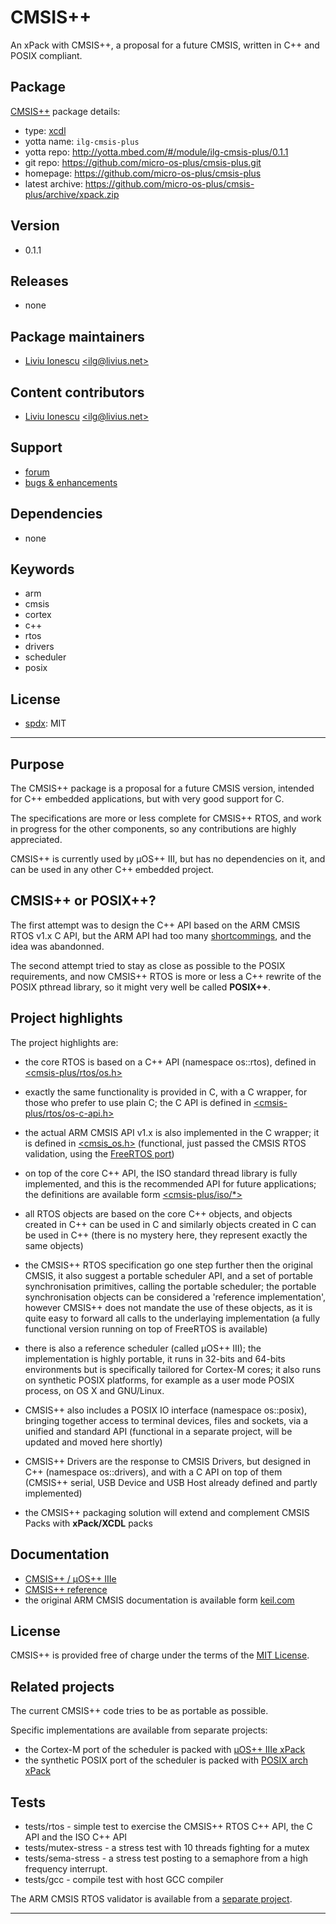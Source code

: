 # CMSIS++

An xPack with CMSIS++, a proposal for a future CMSIS, written in C++ and POSIX compliant.

## Package

[CMSIS++](https://github.com/micro-os-plus/cmsis-plus) package details:

* type: [xcdl](http://xcdl.github.io)
* yotta name: `ilg-cmsis-plus`
* yotta repo: http://yotta.mbed.com/#/module/ilg-cmsis-plus/0.1.1
* git repo: https://github.com/micro-os-plus/cmsis-plus.git
* homepage: https://github.com/micro-os-plus/cmsis-plus
* latest archive: https://github.com/micro-os-plus/cmsis-plus/archive/xpack.zip

## Version

* 0.1.1

## Releases

* none

## Package maintainers

* [Liviu Ionescu](http://liviusdotnet.worldpress.com) [&lt;ilg@livius.net&gt;](mailto:ilg@livius.net)

## Content contributors

* [Liviu Ionescu](http://liviusdotnet.worldpress.com) [&lt;ilg@livius.net&gt;](mailto:ilg@livius.net)

## Support

* [forum](http://www.element14.com/community/groups/gnu-arm-eclipse)
* [bugs & enhancements](https://github.com/micro-os-plus/cmsis-plus/issues)

## Dependencies

* none

## Keywords

* arm
* cmsis
* cortex
* c++
* rtos
* drivers
* scheduler
* posix

## License

* [spdx](http://spdx.org/licenses/): MIT

--- 
## Purpose

The CMSIS++ package is a proposal for a future CMSIS version, intended for C++ embedded applications, but with very good support for C. 

The specifications are more or less complete for CMSIS++ RTOS, and work in progress for the other components, so any contributions are highly appreciated.

CMSIS++ is currently used by µOS++ III, but has no dependencies on it, and can be used in any other C++ embedded project.

## CMSIS++ or POSIX++?

The first attempt was to design the C++ API based on the ARM CMSIS RTOS v1.x C API, but the ARM API had too many [shortcommings](https://github.com/ARM-software/CMSIS/issues/64), and the idea was abandonned. 

The second attempt tried to stay as close as possible to the POSIX requirements, and now CMSIS++ RTOS is more or less a C++ rewrite of the POSIX pthread library, so it might very well be called **POSIX++**.

## Project highlights

The project highlights are:

- the core RTOS is based on a C++ API (namespace os::rtos), defined in [<cmsis-plus/rtos/os.h>](https://github.com/micro-os-plus/cmsis-plus/blob/xpack/include/cmsis-plus/rtos/os.h)

- exactly the same functionality is provided in C, with a C wrapper, for those who prefer to use plain C; the C API is defined in [<cmsis-plus/rtos/os-c-api.h>](https://github.com/micro-os-plus/cmsis-plus/blob/xpack/include/cmsis-plus/rtos/os-c-api.h)

- the actual ARM CMSIS API v1.x is also implemented in the C wrapper; it is defined in [<cmsis_os.h>](https://github.com/micro-os-plus/cmsis-plus/blob/xpack/include/cmsis-plus/legacy/cmsis_os.h) (functional, just passed the CMSIS RTOS validation, using the [FreeRTOS port](https://github.com/xpacks/freertos/blob/xpack/cmsis-plus/include/cmsis-plus/rtos/port/os-inlines.h))

- on top of the core C++ API, the ISO standard thread library is fully implemented, and this is the recommended API for future applications; the definitions are available form [<cmsis-plus/iso/*>](https://github.com/micro-os-plus/cmsis-plus/tree/xpack/include/cmsis-plus/iso)

- all RTOS objects are based on the core C++ objects, and objects created in C++ can be used in C and similarly objects created in C can be used in C++ (there is no mystery here, they represent exactly the same objects)

- the CMSIS++ RTOS specification go one step further then the original CMSIS, it also suggest a portable scheduler API, and a set of portable synchronisation primitives, calling the portable scheduler; the portable synchronisation objects can be considered a 'reference implementation', however CMSIS++ does not mandate the use of these objects, as it is quite easy to forward all calls to the underlaying implementation (a fully functional version running on top of FreeRTOS is available)

- there is also a reference scheduler (called µOS++ III); the implementation is highly portable, it runs in 32-bits and 64-bits environments but is specifically tailored for Cortex-M cores; it also runs on synthetic POSIX platforms, for example as a user mode POSIX process, on OS X and GNU/Linux. 

- CMSIS++ also includes a POSIX IO interface (namespace os::posix), bringing together access to terminal devices, files and sockets, via a unified and standard API (functional in a separate project, will be updated and moved here shortly)

- CMSIS++ Drivers are the response to CMSIS Drivers, but designed in C++ (namespace os::drivers), and with a C API on top of them (CMSIS++ serial, USB Device and USB Host already defined and partly implemented)

- the CMSIS++ packaging solution will extend and complement CMSIS Packs with **xPack/XCDL** packs

## Documentation

* [CMSIS++ / µOS++ IIIe](http://micro-os-plus.github.io)
* [CMSIS++ reference](http://micro-os-plus.github.io/reference/cmsis-plus/)
* the original ARM CMSIS documentation is available form 
[keil.com](http://www.keil.com/pack/doc/CMSIS/General/html/index.html)

## License

CMSIS++ is provided free of charge under the terms of the [MIT License](https://opensource.org/licenses/MIT).

## Related projects

The current CMSIS++ code tries to be as portable as possible.

Specific implementations are available from separate projects:

- the Cortex-M port of the scheduler is packed with [µOS++ IIIe xPack](https://github.com/micro-os-plus/micro-os-plus-iii)
- the synthetic POSIX port of the scheduler is packed with [POSIX arch xPack](https://github.com/micro-os-plus/posix-arch)

## Tests

* tests/rtos - simple test to exercise the CMSIS++ RTOS C++ API, the C API and the ISO C++ API
* tests/mutex-stress - a stress test with 10 threads fighting for a mutex
* tests/sema-stress - a stress test posting to a semaphore from a high frequency interrupt.
* tests/gcc - compile test with host GCC compiler

The ARM CMSIS RTOS validator is available from a [separate project](https://github.com/xpacks/arm-cmsis-rtos-validator).



--- 
